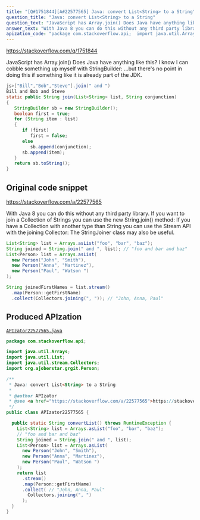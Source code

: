 ```yaml
---
title: "[Q#1751844][A#22577565] Java: convert List<String> to a String"
question_title: "Java: convert List<String> to a String"
question_text: "JavaScript has Array.join() Does Java have anything like this? I know I can cobble something up myself with StringBuilder: ...but there's no point in doing this if something like it is already part of the JDK."
answer_text: "With Java 8 you can do this without any third party library. If you want to join a Collection of Strings you can use the new String.join() method: If you have a Collection with another type than String you can use the Stream API with the joining Collector: The StringJoiner class may also be useful."
apization_code: "package com.stackoverflow.api;  import java.util.Arrays; import java.util.List; import java.util.stream.Collectors; import org.ajoberstar.grgit.Person;  /**  * Java: convert List<String> to a String  *  * @author APIzator  * @see <a href=\"https://stackoverflow.com/a/22577565\">https://stackoverflow.com/a/22577565</a>  */ public class APIzator22577565 {    public static String convertList() throws RuntimeException {     List<String> list = Arrays.asList(\"foo\", \"bar\", \"baz\");     // \"foo and bar and baz\"     String joined = String.join(\" and \", list);     List<Person> list = Arrays.asList(       new Person(\"John\", \"Smith\"),       new Person(\"Anna\", \"Martinez\"),       new Person(\"Paul\", \"Watson \")     );     return list       .stream()       .map(Person::getFirstName)       .collect( // \"John, Anna, Paul\"         Collectors.joining(\", \")       );   } }"
---
```


https://stackoverflow.com/q/1751844

JavaScript has Array.join()
Does Java have anything like this? I know I can cobble something up myself with StringBuilder:
...but there&#x27;s no point in doing this if something like it is already part of the JDK.


```java
js>["Bill","Bob","Steve"].join(" and ")
Bill and Bob and Steve
static public String join(List<String> list, String conjunction)
{
   StringBuilder sb = new StringBuilder();
   boolean first = true;
   for (String item : list)
   {
      if (first)
         first = false;
      else
         sb.append(conjunction);
      sb.append(item);
   }
   return sb.toString();
}
```


## Original code snippet

https://stackoverflow.com/a/22577565

With Java 8 you can do this without any third party library.
If you want to join a Collection of Strings you can use the new String.join() method:
If you have a Collection with another type than String you can use the Stream API with the joining Collector:
The StringJoiner class may also be useful.

```java
List<String> list = Arrays.asList("foo", "bar", "baz");
String joined = String.join(" and ", list); // "foo and bar and baz"
List<Person> list = Arrays.asList(
  new Person("John", "Smith"),
  new Person("Anna", "Martinez"),
  new Person("Paul", "Watson ")
);

String joinedFirstNames = list.stream()
  .map(Person::getFirstName)
  .collect(Collectors.joining(", ")); // "John, Anna, Paul"
```

## Produced APIzation

[`APIzator22577565.java`](https://github.com/pasqualesalza/apization-temp-data/raw/master/apizations/java/APIzator22577565.java)

```java
package com.stackoverflow.api;

import java.util.Arrays;
import java.util.List;
import java.util.stream.Collectors;
import org.ajoberstar.grgit.Person;

/**
 * Java: convert List<String> to a String
 *
 * @author APIzator
 * @see <a href="https://stackoverflow.com/a/22577565">https://stackoverflow.com/a/22577565</a>
 */
public class APIzator22577565 {

  public static String convertList() throws RuntimeException {
    List<String> list = Arrays.asList("foo", "bar", "baz");
    // "foo and bar and baz"
    String joined = String.join(" and ", list);
    List<Person> list = Arrays.asList(
      new Person("John", "Smith"),
      new Person("Anna", "Martinez"),
      new Person("Paul", "Watson ")
    );
    return list
      .stream()
      .map(Person::getFirstName)
      .collect( // "John, Anna, Paul"
        Collectors.joining(", ")
      );
  }
}

```